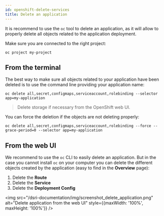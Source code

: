 ```yaml
---
id: openshift-delete-services
title: Delete an application
---
```




It is recommend to use the `oc` tool to delete an application, as it will allow to properly delete all objects related to the application deployment.

Make sure you are connected to the right project:

```shell
oc project my-project
```

## From the terminal

The best way to make sure all objects related to your application have been deleted is to use the command line providing your application name:

```shell
oc delete all,secret,configmaps,serviceaccount,rolebinding --selector app=my-application
```

> Delete storage if necessary from the OpenShift web UI.

You can force the deletion if the objects are not deleting properly:

```shell
oc delete all,secret,configmaps,serviceaccount,rolebinding --force --grace-period=0 --selector app=my-application
```

## From the web UI

We recommend to use the `oc` CLI to easily delete an application. But in the case you cannot install `oc`  on your computer you can delete the different objects created by the application (easy to find in the **Overview** page):

1. Delete the **Route**
2. Delete the **Service**
3. Delete the **Deployment Config** 

<img src="/dsri-documentation/img/screenshot_delete_application.png" alt="Delete application from the web UI" style={{maxWidth: '100%', maxHeight: '100%'}} />

